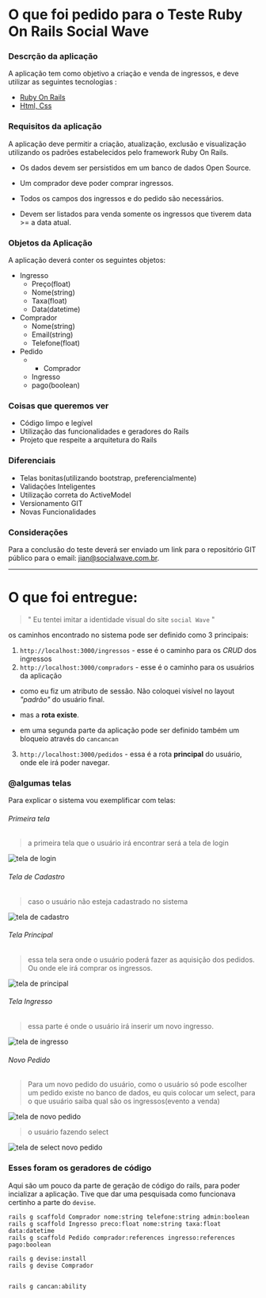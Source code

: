 # **O que foi pedido para o** Teste Ruby On Rails Social Wave

### Descrção da aplicação
A aplicação tem como objetivo a criação e venda de ingressos, e deve utilizar as seguintes tecnologias :
* [Ruby On Rails](http://api.rubyonrails.org/)
* [Html, Css](https://www.w3schools.com/)

### Requisitos da aplicação
A aplicação deve permitir a criação, atualização, exclusão e visualização utilizando os padrões
estabelecidos pelo framework Ruby On Rails.

* Os dados devem ser persistidos em um banco de dados Open Source.

* Um comprador deve poder comprar ingressos.

* Todos os campos dos ingressos e do pedido são necessários.

* Devem ser listados para venda somente os ingressos que tiverem data >= a data atual.

### Objetos da Aplicação

A aplicação deverá conter os seguintes objetos:
* Ingresso
  * Preço(float)
  * Nome(string)
  * Taxa(float)
  * Data(datetime)
* Comprador
  * Nome(string)
  * Email(string)
  * Telefone(float)
* Pedido
  * * Comprador
  * Ingresso
  * pago(boolean)

### Coisas que queremos ver

* Código limpo e legível
* Utilização das funcionalidades e geradores do Rails
* Projeto que respeite a arquitetura do Rails

### Diferenciais

* Telas bonitas(utilizando bootstrap, preferencialmente)
* Validações Inteligentes
* Utilização correta do ActiveModel
* Versionamento GIT
* Novas Funcionalidades

### Considerações
Para a conclusão do teste deverá ser enviado um link para o repositório GIT público para o email: jian@socialwave.com.br.

--------------------


# O que foi entregue:

> " Eu tentei imitar a identidade visual do site `social Wave` "

os caminhos encontrado no sistema pode ser definido como 3 principais:
1. `http://localhost:3000/ingressos` - esse é o caminho para os _CRUD_ dos ingressos
2. `http://localhost:3000/compradors` - esse é o caminho para os usuários da aplicação
  * como eu fiz um atributo de sessão. Não coloquei visível no layout  _"padrão"_ do usuário final.

  * mas a __rota existe__.

  * em uma segunda parte da aplicação pode ser definido também um bloqueio através do `cancancan`

3. `http://localhost:3000/pedidos` - essa é a rota **principal** do usuário, onde ele irá poder navegar.

### @algumas telas

Para explicar o sistema vou exemplificar com telas:


###### Primeira tela

> a primeira tela que o usuário irá encontrar será a tela de login

![tela de login](tela_iniciacao.PNG)

###### Tela de Cadastro

> caso o usuário não esteja cadastrado no sistema

![tela de cadastro](cadastrar.PNG)

###### Tela Principal

> essa tela sera onde o usuário poderá fazer as aquisição dos pedidos. Ou onde ele irá comprar os ingressos.  

![tela de principal](tela_principal.PNG)

###### Tela Ingresso

> essa parte é onde o usuário irá inserir um novo ingresso.

![tela de ingresso](tela_ingresso.PNG)


###### Novo Pedido

> Para um novo pedido do usuário, como o usuário só pode escolher um pedido existe no banco de dados, eu quis colocar um select, para o que usuário saiba qual são os ingressos(evento a venda)

![tela de novo pedido](novo_pedido.PNG)

> o usuário fazendo select

![tela de select novo pedido](2018-10-01.PNG)


### Esses foram os geradores de código

Aqui são um pouco da parte de geração de código do rails, para poder incializar a aplicação. Tive que dar uma pesquisada como funcionava certinho a parte do `devise`.

```
rails g scaffold Comprador nome:string telefone:string admin:boolean
rails g scaffold Ingresso preco:float nome:string taxa:float data:datetime
rails g scaffold Pedido comprador:references ingresso:references pago:boolean

rails g devise:install
rails g devise Comprador


rails g cancan:ability
```
